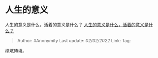 # 人生的意义 
人生的意义是什么，活着的意义是什么？
[人生的意义是什么，活着的意义是什么？](https://www.zhihu.com/question/24329745/answer/687776076)

> Author: #Anonymity 
> Last update: *02/02/2022* 
> Link:
> Tag: 

挖坑待填。